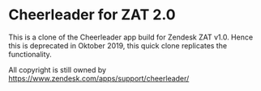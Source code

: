 # Cheerleader for ZAT 2.0

This is a clone of the Cheerleader app build for Zendesk ZAT v1.0.
Hence this is deprecated in Oktober 2019, this quick clone replicates the functionality.

All copyright is still owned by https://www.zendesk.com/apps/support/cheerleader/